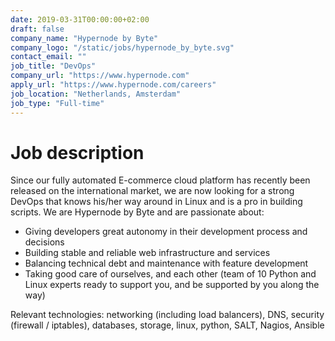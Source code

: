 ```yaml
---
date: 2019-03-31T00:00:00+02:00
draft: false
company_name: "Hypernode by Byte"
company_logo: "/static/jobs/hypernode_by_byte.svg"
contact_email: ""
job_title: "DevOps"
company_url: "https://www.hypernode.com"
apply_url: "https://www.hypernode.com/careers"
job_location: "Netherlands, Amsterdam"
job_type: "Full-time"
---
```


# Job description

Since our fully automated E-commerce cloud platform has recently been released on the international market, we are now looking for a strong DevOps that knows his/her way around in Linux and is a pro in building scripts. We are Hypernode by Byte and are passionate about:

* Giving developers great autonomy in their development process and decisions
* Building stable and reliable web infrastructure and services
* Balancing technical debt and maintenance with feature development
* Taking good care of ourselves, and each other (team of 10 Python and Linux experts ready to support you, and be supported by you along the way)

Relevant technologies: networking (including load balancers), DNS, security (firewall / iptables), databases, storage, linux, python, SALT, Nagios, Ansible